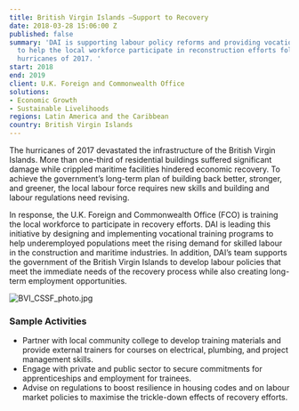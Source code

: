 ```yaml
---
title: British Virgin Islands —Support to Recovery
date: 2018-03-28 15:06:00 Z
published: false
summary: 'DAI is supporting labour policy reforms and providing vocational training
  to help the local workforce participate in reconstruction efforts following the
  hurricanes of 2017. '
start: 2018
end: 2019
client: U.K. Foreign and Commonwealth Office
solutions:
- Economic Growth
- Sustainable Livelihoods
regions: Latin America and the Caribbean
country: British Virgin Islands
---
```


The hurricanes of 2017 devastated the infrastructure of the British Virgin Islands. More than one-third of residential buildings suffered significant damage while crippled maritime facilities hindered economic recovery. To achieve the government’s long-term plan of building back better, stronger, and greener, the local labour force requires new skills and building and labour regulations need revising.

In response, the U.K. Foreign and Commonwealth Office (FCO) is training the local workforce to participate in recovery efforts. DAI is leading this initiative by designing and implementing vocational training programs to help underemployed populations meet the rising demand for skilled labour in the construction and maritime industries. In addition, DAI’s team supports the government of the British Virgin Islands to develop labour policies that meet the immediate needs of the recovery process while also creating long-term employment opportunities.

![BVI_CSSF_photo.jpg](/uploads/BVI_CSSF_photo.jpg)

### Sample Activities

* Partner with local community college to develop training materials and provide external trainers for courses on electrical, plumbing, and project management skills.
* Engage with private and public sector to secure commitments for apprenticeships and employment for trainees.
* Advise on regulations to boost resilience in housing codes and on labour market policies to maximise the trickle-down effects of recovery efforts.